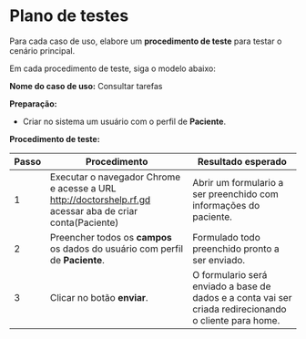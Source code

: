 # Plano de testes

Para cada caso de uso, elabore um **procedimento de teste** para testar o cenário principal.

Em cada procedimento de teste, siga o modelo abaixo:

**Nome do caso de uso:** Consultar tarefas

**Preparação:**

* Criar no sistema um usuário com o perfil de **Paciente**.


**Procedimento de teste:**

| Passo | Procedimento | Resultado esperado |
| --- | --- | --- |
| 1 | Executar o navegador Chrome e acesse a URL http://doctorshelp.rf.gd acessar aba de criar conta(Paciente) | Abrir um formulario a ser preenchido com informações do paciente.|
| 2 | Preencher todos os **campos** os dados do usuário com perfil de **Paciente**. | Formulado todo preenchido pronto a ser enviado. |
| 3 | Clicar no botão **enviar**. | O formulario será enviado a base de dados e a conta vai ser criada redirecionando o cliente para home. |
